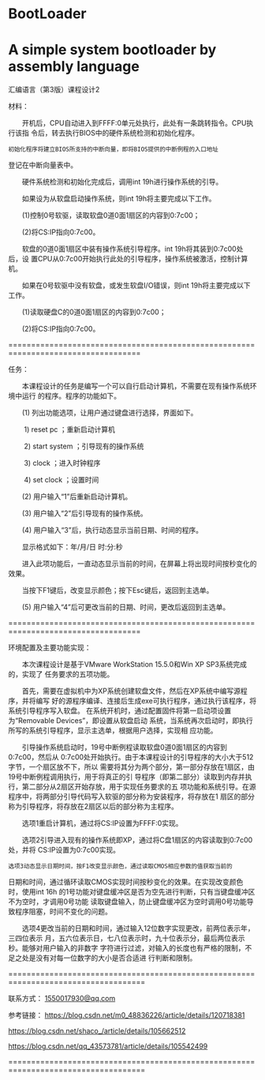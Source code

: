 # BootLoader
A simple system bootloader by assembly language
===================================================================================

汇编语言（第3版）课程设计2

材料：

　　开机后，CPU自动进入到FFFF:0单元处执行，此处有一条跳转指令。CPU执行该指
令后，转去执行BIOS中的硬件系统检测和初始化程序。

    初始化程序将建立BIOS所支持的中断向量，即将BIOS提供的中断例程的入口地址
登记在中断向量表中。

　　硬件系统检测和初始化完成后，调用int 19h进行操作系统的引导。
  
　　如果设为从软盘启动操作系统，则int 19h将主要完成以下工作。
  
　　(1)控制0号软驱，读取软盘0道0面1扇区的内容到0:7c00；
  
　　(2)将CS:IP指向0:7c00。
  
　　软盘的0道0面1扇区中装有操作系统引导程序。int 19h将其装到0:7c00处后，设
置CPU从0:7c00开始执行此处的引导程序，操作系统被激活，控制计算机。

　　如果在0号软驱中没有软盘，或发生软盘I/O错误，则int 19h将主要完成以下工作。
  
　　(1)读取硬盘C的0道0面1扇区的内容到0:7c00；
  
　　(2)将CS:IP指向0:7c00。
  
===================================================================================

任务：

　　本课程设计的任务是编写一个可以自行启动计算机，不需要在现有操作系统环境中运行
的程序。程序的功能如下。

　　(1) 列出功能选项，让用户通过键盘进行选择，界面如下。
  
　　    1) reset pc             ；重新启动计算机
      
　　    2) start system         ；引导现有的操作系统
      
　　    3) clock                ；进入时钟程序
      
　　    4) set clock            ；设置时间
      
　　(2) 用户输入“1”后重新启动计算机。
  
　　(3) 用户输入“2”后引导现有的操作系统。
  
　　(4) 用户输入“3”后，执行动态显示当前日期、时间的程序。
  
　　显示格式如下：年/月/日 时:分:秒
  
　　进入此项功能后，一直动态显示当前的时间，在屏幕上将出现时间按秒变化的效果。
  
　　当按下F1键后，改变显示颜色；按下Esc键后，返回到主选单。
  
　　(5) 用户输入“4”后可更改当前的日期、时间，更改后返回到主选单。
  
===================================================================================

环境配置及主要功能实现：

　　本次课程设计是基于VMware WorkStation 15.5.0和Win XP SP3系统完成的，实现了
任务要求的五项功能。

　　首先，需要在虚拟机中为XP系统创建软盘文件，然后在XP系统中编写源程序，并将编写
好的源程序编译、连接后生成exe可执行程序，通过执行该程序，将系统引导程序写入软盘。
在系统开机时，通过配置固件将第一启动项设置为“Removable Devices”，即设置从软盘启动
系统，当系统再次启动时，即执行所写的系统引导程序，显示主选单，根据用户选择，实现相
应功能。

　　引导操作系统启动时，19号中断例程读取软盘0道0面1扇区的内容到0:7c00，然后从
0:7c00处开始执行。由于本课程设计的引导程序的大小大于512字节，一个扇区放不下，所以
需要将其分为两个部分，第一部分存放在1扇区，由19号中断例程调用执行，用于将真正的引
导程序（即第二部分）读取到内存并执行，第二部分从2扇区开始存放，用于实现任务要求的五
项功能和系统引导。在源程序中，将两部分引导代码写入软驱的部分称为安装程序，将存放在1
扇区的部分称为引导程序，将存放在2扇区以后的部分称为主程序。

　　选项1重启计算机，通过将CS:IP设置为FFFF:0实现。
  
　　选项2引导进入现有的操作系统即XP，通过将C盘1扇区的内容读取到0:7c00处，并将
CS:IP设置为0:7c00实现。

    选项3动态显示日期时间，按F1改变显示颜色，通过读取CMOS相应参数的值获取当前的
日期和时间，通过循环读取CMOS实现时间按秒变化的效果。在实现改变颜色时，使用int 16h
的1号功能对键盘缓冲区是否为空先进行判断，只有当键盘缓冲区不为空时，才调用0号功能
读取键盘输入，防止键盘缓冲区为空时调用0号功能导致程序阻塞，时间不变化的问题。

　　选项4更改当前的日期和时间，通过输入12位数字实现更改，前两位表示年，三四位表示
月，五六位表示日，七八位表示时，九十位表示分，最后两位表示秒。能够对用户输入的非数字
字符进行过滤，对输入的长度也有严格的限制，不足之处是没有对每一位数字的大小是否合适进
行判断和限制。

====================================================================================

联系方式：
1550017930@qq.com

参考链接：
https://blog.csdn.net/m0_48836226/article/details/120718381

https://blog.csdn.net/shaco_/article/details/105662512

https://blog.csdn.net/qq_43573781/article/details/105542499

====================================================================================

